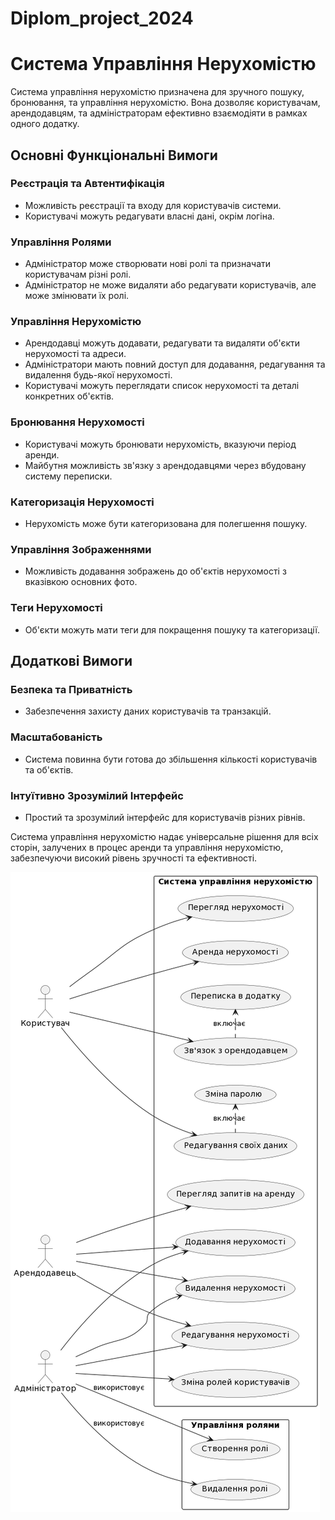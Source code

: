 # Diplom_project_2024

# Система Управління Нерухомістю

Система управління нерухомістю призначена для зручного пошуку, бронювання, та управління нерухомістю. Вона дозволяє користувачам, арендодавцям, та адміністраторам ефективно взаємодіяти в рамках одного додатку.

## Основні Функціональні Вимоги

### Реєстрація та Автентифікація

- Можливість реєстрації та входу для користувачів системи.
- Користувачі можуть редагувати власні дані, окрім логіна.

### Управління Ролями

- Адміністратор може створювати нові ролі та призначати користувачам різні ролі.
- Адміністратор не може видаляти або редагувати користувачів, але може змінювати їх ролі.

### Управління Нерухомістю

- Арендодавці можуть додавати, редагувати та видаляти об'єкти нерухомості та адреси.
- Адміністратори мають повний доступ для додавання, редагування та видалення будь-якої нерухомості.
- Користувачі можуть переглядати список нерухомості та деталі конкретних об'єктів.

### Бронювання Нерухомості

- Користувачі можуть бронювати нерухомість, вказуючи період аренди.
- Майбутня можливість зв'язку з арендодавцями через вбудовану систему переписки.

### Категоризація Нерухомості

- Нерухомість може бути категоризована для полегшення пошуку.

### Управління Зображеннями

- Можливість додавання зображень до об'єктів нерухомості з вказівкою основних фото.

### Теги Нерухомості

- Об'єкти можуть мати теги для покращення пошуку та категоризації.

## Додаткові Вимоги

### Безпека та Приватність

- Забезпечення захисту даних користувачів та транзакцій.

### Масштабованість

- Система повинна бути готова до збільшення кількості користувачів та об'єктів.

### Інтуїтивно Зрозумілий Інтерфейс

- Простий та зрозумілий інтерфейс для користувачів різних рівнів.

Система управління нерухомістю надає універсальне рішення для всіх сторін, залучених в процес аренди та управління нерухомістю, забезпечуючи високий рівень зручності та ефективності.

![USE_CASE](https://github.com/SvitLanaSvit/Step_Academy_Diplom_project_2024/blob/dev/Diplom_project_2024/Documantation/USE_CASE.png)

